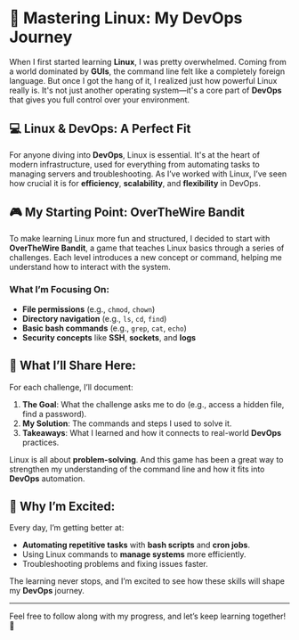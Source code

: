 # 🚀 Mastering Linux: My DevOps Journey

When I first started learning **Linux**, I was pretty overwhelmed. Coming from a world dominated by **GUIs**, the command line felt like a completely foreign language. But once I got the hang of it, I realized just how powerful Linux really is. It's not just another operating system—it's a core part of **DevOps** that gives you full control over your environment.

## 💻 Linux & DevOps: A Perfect Fit
For anyone diving into **DevOps**, Linux is essential. It's at the heart of modern infrastructure, used for everything from automating tasks to managing servers and troubleshooting. As I’ve worked with Linux, I’ve seen how crucial it is for **efficiency**, **scalability**, and **flexibility** in DevOps.

## 🎮 My Starting Point: OverTheWire Bandit
To make learning Linux more fun and structured, I decided to start with **OverTheWire Bandit**, a game that teaches Linux basics through a series of challenges. Each level introduces a new concept or command, helping me understand how to interact with the system.

### What I’m Focusing On:
- **File permissions** (e.g., `chmod`, `chown`)
- **Directory navigation** (e.g., `ls`, `cd`, `find`)
- **Basic bash commands** (e.g., `grep`, `cat`, `echo`)
- **Security concepts** like **SSH**, **sockets**, and **logs**

## 📝 What I’ll Share Here:
For each challenge, I’ll document:
1. **The Goal**: What the challenge asks me to do (e.g., access a hidden file, find a password).
2. **My Solution**: The commands and steps I used to solve it.
3. **Takeaways**: What I learned and how it connects to real-world **DevOps** practices.

Linux is all about **problem-solving**. And this game has been a great way to strengthen my understanding of the command line and how it fits into **DevOps** automation.

## 🔧 Why I’m Excited:
Every day, I’m getting better at:
- **Automating repetitive tasks** with **bash scripts** and **cron jobs**.
- Using Linux commands to **manage systems** more efficiently.
- Troubleshooting problems and fixing issues faster.
  
The learning never stops, and I’m excited to see how these skills will shape my **DevOps** journey.

---

Feel free to follow along with my progress, and let’s keep learning together! 🚀


